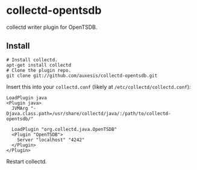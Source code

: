 collectd-opentsdb
=================

collectd writer plugin for OpenTSDB.

Install
-------

    # Install collectd.
    apt-get install collectd
    # Clone the plugin repo.
    git clone git://github.com/auxesis/collectd-opentsdb.git


Insert this into your `collectd.conf` (likely at `/etc/collectd/collectd.conf`):

    LoadPlugin java
    <Plugin java>
      JVMArg "-Djava.class.path=/usr/share/collectd/java/:/path/to/collectd-opentsdb/"

      LoadPlugin "org.collectd.java.OpenTSDB"
      <Plugin "OpenTSDB">
        Server "localhost" "4242"
      </Plugin>
    </Plugin>

Restart collectd.
